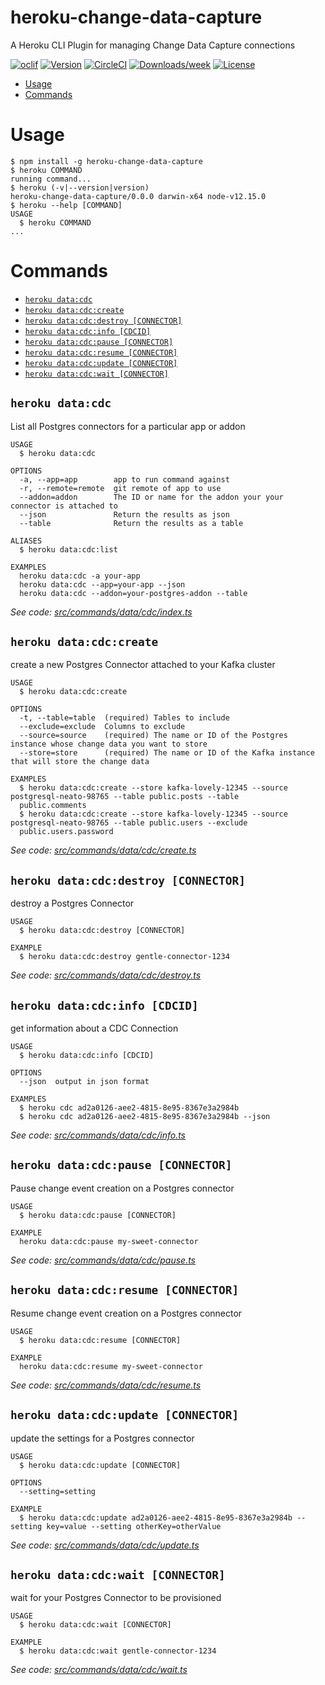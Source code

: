 heroku-change-data-capture
==========================

A Heroku CLI Plugin for managing Change Data Capture connections

[![oclif](https://img.shields.io/badge/cli-oclif-brightgreen.svg)](https://oclif.io)
[![Version](https://img.shields.io/npm/v/heroku-change-data-capture.svg)](https://npmjs.org/package/heroku-change-data-capture)
[![CircleCI](https://circleci.com/gh/heroku/heroku-change-data-capture/tree/master.svg?style=shield)](https://circleci.com/gh/heroku/heroku-change-data-capture/tree/master)
[![Downloads/week](https://img.shields.io/npm/dw/heroku-change-data-capture.svg)](https://npmjs.org/package/heroku-change-data-capture)
[![License](https://img.shields.io/npm/l/heroku-change-data-capture.svg)](https://github.com/heroku/heroku-change-data-capture/blob/master/package.json)

<!-- toc -->
* [Usage](#usage)
* [Commands](#commands)
<!-- tocstop -->
# Usage
<!-- usage -->
```sh-session
$ npm install -g heroku-change-data-capture
$ heroku COMMAND
running command...
$ heroku (-v|--version|version)
heroku-change-data-capture/0.0.0 darwin-x64 node-v12.15.0
$ heroku --help [COMMAND]
USAGE
  $ heroku COMMAND
...
```
<!-- usagestop -->
# Commands
<!-- commands -->
* [`heroku data:cdc`](#heroku-datacdc)
* [`heroku data:cdc:create`](#heroku-datacdccreate)
* [`heroku data:cdc:destroy [CONNECTOR]`](#heroku-datacdcdestroy-connector)
* [`heroku data:cdc:info [CDCID]`](#heroku-datacdcinfo-cdcid)
* [`heroku data:cdc:pause [CONNECTOR]`](#heroku-datacdcpause-connector)
* [`heroku data:cdc:resume [CONNECTOR]`](#heroku-datacdcresume-connector)
* [`heroku data:cdc:update [CONNECTOR]`](#heroku-datacdcupdate-connector)
* [`heroku data:cdc:wait [CONNECTOR]`](#heroku-datacdcwait-connector)

## `heroku data:cdc`

List all Postgres connectors for a particular app or addon

```
USAGE
  $ heroku data:cdc

OPTIONS
  -a, --app=app        app to run command against
  -r, --remote=remote  git remote of app to use
  --addon=addon        The ID or name for the addon your your connector is attached to
  --json               Return the results as json
  --table              Return the results as a table

ALIASES
  $ heroku data:cdc:list

EXAMPLES
  heroku data:cdc -a your-app
  heroku data:cdc --app=your-app --json
  heroku data:cdc --addon=your-postgres-addon --table
```

_See code: [src/commands/data/cdc/index.ts](https://github.com/heroku/heroku-change-data-capture/blob/v0.0.0/src/commands/data/cdc/index.ts)_

## `heroku data:cdc:create`

create a new Postgres Connector attached to your Kafka cluster

```
USAGE
  $ heroku data:cdc:create

OPTIONS
  -t, --table=table  (required) Tables to include
  --exclude=exclude  Columns to exclude
  --source=source    (required) The name or ID of the Postgres instance whose change data you want to store
  --store=store      (required) The name or ID of the Kafka instance that will store the change data

EXAMPLES
  $ heroku data:cdc:create --store kafka-lovely-12345 --source postgresql-neato-98765 --table public.posts --table 
  public.comments
  $ heroku data:cdc:create --store kafka-lovely-12345 --source postgresql-neato-98765 --table public.users --exclude 
  public.users.password
```

_See code: [src/commands/data/cdc/create.ts](https://github.com/heroku/heroku-change-data-capture/blob/v0.0.0/src/commands/data/cdc/create.ts)_

## `heroku data:cdc:destroy [CONNECTOR]`

destroy a Postgres Connector

```
USAGE
  $ heroku data:cdc:destroy [CONNECTOR]

EXAMPLE
  $ heroku data:cdc:destroy gentle-connector-1234
```

_See code: [src/commands/data/cdc/destroy.ts](https://github.com/heroku/heroku-change-data-capture/blob/v0.0.0/src/commands/data/cdc/destroy.ts)_

## `heroku data:cdc:info [CDCID]`

get information about a CDC Connection

```
USAGE
  $ heroku data:cdc:info [CDCID]

OPTIONS
  --json  output in json format

EXAMPLES
  $ heroku cdc ad2a0126-aee2-4815-8e95-8367e3a2984b
  $ heroku cdc ad2a0126-aee2-4815-8e95-8367e3a2984b --json
```

_See code: [src/commands/data/cdc/info.ts](https://github.com/heroku/heroku-change-data-capture/blob/v0.0.0/src/commands/data/cdc/info.ts)_

## `heroku data:cdc:pause [CONNECTOR]`

Pause change event creation on a Postgres connector

```
USAGE
  $ heroku data:cdc:pause [CONNECTOR]

EXAMPLE
  heroku data:cdc:pause my-sweet-connector
```

_See code: [src/commands/data/cdc/pause.ts](https://github.com/heroku/heroku-change-data-capture/blob/v0.0.0/src/commands/data/cdc/pause.ts)_

## `heroku data:cdc:resume [CONNECTOR]`

Resume change event creation on a Postgres connector

```
USAGE
  $ heroku data:cdc:resume [CONNECTOR]

EXAMPLE
  heroku data:cdc:resume my-sweet-connector
```

_See code: [src/commands/data/cdc/resume.ts](https://github.com/heroku/heroku-change-data-capture/blob/v0.0.0/src/commands/data/cdc/resume.ts)_

## `heroku data:cdc:update [CONNECTOR]`

update the settings for a Postgres connector

```
USAGE
  $ heroku data:cdc:update [CONNECTOR]

OPTIONS
  --setting=setting

EXAMPLE
  $ heroku data:cdc:update ad2a0126-aee2-4815-8e95-8367e3a2984b --setting key=value --setting otherKey=otherValue
```

_See code: [src/commands/data/cdc/update.ts](https://github.com/heroku/heroku-change-data-capture/blob/v0.0.0/src/commands/data/cdc/update.ts)_

## `heroku data:cdc:wait [CONNECTOR]`

wait for your Postgres Connector to be provisioned

```
USAGE
  $ heroku data:cdc:wait [CONNECTOR]

EXAMPLE
  $ heroku data:cdc:wait gentle-connector-1234
```

_See code: [src/commands/data/cdc/wait.ts](https://github.com/heroku/heroku-change-data-capture/blob/v0.0.0/src/commands/data/cdc/wait.ts)_
<!-- commandsstop -->
